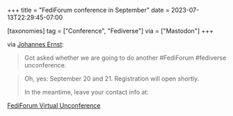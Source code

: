 +++
title = "FediForum conference in September"
date = 2023-07-13T22:29:45-07:00

[taxonomies]
tag = ["Conference", "Fediverse"]
via = ["Mastodon"]
+++

via [Johannes Ernst](https://social.coop/@J12t/110708723701711597):

> Got asked whether we are going to do another #FediForum #fediverse unconference.

<!-- more -->

> Oh, yes: September 20 and 21. Registration will open shortly.
>
> In the meantime, leave your contact info at:

[FediForum Virtual Unconference](https://fediforum.org)
